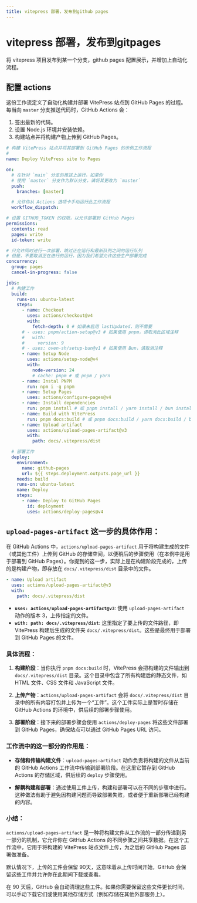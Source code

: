 ```yaml
---
title: vitepress 部署，发布到github pages
---
```


# vitepress 部署，发布到gitpages

将 vitepress 项目发布到某一个分支，github pages 配置展示，并增加上自动化流程。

## 配置 actions

这份工作流定义了自动化构建并部署 VitePress 站点到 GitHub Pages 的过程。每当向 `master` 分支推送代码时，GitHub Actions 会：
1. 签出最新的代码。
2. 设置 Node.js 环境并安装依赖。
3. 构建站点并将构建产物上传到 GitHub Pages。

```yml
# 构建 VitePress 站点并将其部署到 GitHub Pages 的示例工作流程
#
name: Deploy VitePress site to Pages

on:
  # 在针对 `main` 分支的推送上运行。如果你
  # 使用 `master` 分支作为默认分支，请将其更改为 `master`
  push:
    branches: [master]

  # 允许你从 Actions 选项卡手动运行此工作流程
  workflow_dispatch:

# 设置 GITHUB_TOKEN 的权限，以允许部署到 GitHub Pages
permissions:
  contents: read
  pages: write
  id-token: write

# 只允许同时进行一次部署，跳过正在运行和最新队列之间的运行队列
# 但是，不要取消正在进行的运行，因为我们希望允许这些生产部署完成
concurrency:
  group: pages
  cancel-in-progress: false

jobs:
  # 构建工作
  build:
    runs-on: ubuntu-latest
    steps:
      - name: Checkout
        uses: actions/checkout@v4
        with:
          fetch-depth: 0 # 如果未启用 lastUpdated，则不需要
      # - uses: pnpm/action-setup@v3 # 如果使用 pnpm，请取消此区域注释
      #   with:
      #     version: 9
      # - uses: oven-sh/setup-bun@v1 # 如果使用 Bun，请取消注释
      - name: Setup Node
        uses: actions/setup-node@v4
        with:
          node-version: 24
          # cache: pnpm # 或 pnpm / yarn
      - name: Instal PNPM
        run: npm i -g pnpm
      - name: Setup Pages
        uses: actions/configure-pages@v4
      - name: Install dependencies
        run: pnpm install # 或 pnpm install / yarn install / bun install
      - name: Build with VitePress
        run: pnpm docs:build # 或 pnpm docs:build / yarn docs:build / bun run docs:build
      - name: Upload artifact
        uses: actions/upload-pages-artifact@v3
        with:
          path: docs/.vitepress/dist

  # 部署工作
  deploy:
    environment:
      name: github-pages
      url: ${{ steps.deployment.outputs.page_url }}
    needs: build
    runs-on: ubuntu-latest
    name: Deploy
    steps:
      - name: Deploy to GitHub Pages
        id: deployment
        uses: actions/deploy-pages@v4
```

## `upload-pages-artifact` 这一步的具体作用：

在 GitHub Actions 中，`actions/upload-pages-artifact` 用于将构建生成的文件（或其他工件）上传到 GitHub 的存储空间，以便稍后的步骤使用（在本例中是用于部署到 GitHub Pages）。你提到的这一步，实际上是在构建阶段完成的，上传的是构建产物，即存放在 `docs/.vitepress/dist` 目录中的文件。


```yaml
- name: Upload artifact
  uses: actions/upload-pages-artifact@v3
  with:
    path: docs/.vitepress/dist
```

- **`uses: actions/upload-pages-artifact@v3`**: 使用 `upload-pages-artifact` 动作的版本 3，上传指定的文件。
- **`with: path: docs/.vitepress/dist`**: 这里指定了要上传的文件路径，即 VitePress 构建后生成的文件夹 `docs/.vitepress/dist`。这些是最终用于部署到 GitHub Pages 的文件。

### 具体流程：
1. **构建阶段**：当你执行 `pnpm docs:build` 时，VitePress 会把构建的文件输出到 `docs/.vitepress/dist` 目录。这个目录中包含了所有构建后的静态文件，如 HTML 文件、CSS 文件和 JavaScript 文件。
   
2. **上传产物**：`actions/upload-pages-artifact` 会将 `docs/.vitepress/dist` 目录中的所有内容打包并上传为一个“工件”。这个工件实际上是暂时存储在 GitHub Actions 的环境中，供后续的部署步骤使用。

3. **部署阶段**：接下来的部署步骤会使用 `actions/deploy-pages` 将这些文件部署到 GitHub Pages，确保站点可以通过 GitHub Pages URL 访问。

### 工作流中的这一部分的作用是：

- **存储和传输构建文件**：`upload-pages-artifact` 动作负责将构建的文件从当前的 GitHub Actions 工作流中传输到部署阶段。在这里它暂存到 GitHub Actions 的存储区域，供后续的 `deploy` 步骤使用。
  
- **解耦构建和部署**：通过使用工件上传，构建和部署可以在不同的步骤中进行。这种做法有助于避免因构建问题而导致部署失败，或者便于重新部署已经构建的内容。

### 小结：
`actions/upload-pages-artifact` 是一种将构建文件从工作流的一部分传递到另一部分的机制，它允许你在 GitHub Actions 的不同步骤之间共享数据。在这个工作流中，它用于将构建的 VitePress 站点文件上传，为之后的 GitHub Pages 部署做准备。

默认情况下，上传的工件会保留 90天，这意味着从上传时间开始，GitHub 会保留这些工件并允许你在此期间下载或查看。

在 90 天后，GitHub 会自动清理这些工件。如果你需要保留这些文件更长时间，可以手动下载它们或使用其他存储方式（例如存储在其他外部服务上）。